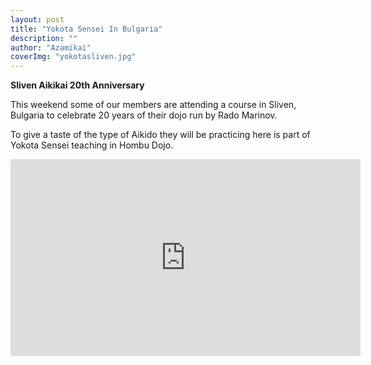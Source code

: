 ```yaml
---
layout: post
title: "Yokota Sensei In Bulgaria"
description: ""
author: "Azamikai"
coverImg: "yokotasliven.jpg"
---
```


**Sliven Aikikai 20th Anniversary**


This weekend some of our members are attending a course in Sliven, Bulgaria to celebrate 20 years of their dojo run by Rado Marinov. 

To give a taste of the type of Aikido they will be practicing here is part of Yokota Sensei teaching in Hombu Dojo.

<iframe width="560" height="315" src="https://www.youtube.com/embed/FXouiACaMRI" frameborder="0" allowfullscreen></iframe>